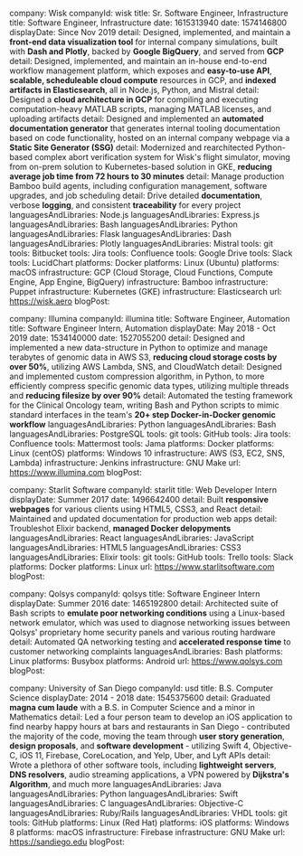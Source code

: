 company: Wisk
companyId: wisk
title: Sr. Software Engineer, Infrastructure
title: Software Engineer, Infrastructure
date: 1615313940
date: 1574146800
displayDate: Since Nov 2019
detail: Designed, implemented, and maintain a **front-end data visualization tool** for internal company simulations,  built with **Dash and Plotly**, backed by **Google BigQuery**, and served from **GCP**
detail: Designed, implemented, and maintain an in-house end-to-end workflow management platform, which exposes and **easy-to-use API**, **scalable, scheduleable cloud compute** resources in GCP, and **indexed artifacts in Elasticsearch**, all in Node.js, Python, and Mistral
detail: Designed a **cloud architecture in GCP** for compiling and executing computation-heavy MATLAB scripts, managing MATLAB licenses, and uploading artifacts
detail: Designed and implemented an **automated documentation generator** that generates internal tooling documentation based on code functionality, hosted on an internal company webpage via a **Static Site Generator (SSG)**
detail: Modernized and rearchitected Python-based complex abort verification system for Wisk's flight simulator, moving from on-prem solution to Kubernetes-based solution in GKE, **reducing average job time from 72 hours to 30 minutes**
detail: Manage production Bamboo build agents, including configuration management, software upgrades, and job scheduling
detail: Drive detailed **documentation**, verbose **logging**, and consistent **traceability** for every project
languagesAndLibraries: Node.js
languagesAndLibraries: Express.js
languagesAndLibraries: Bash
languagesAndLibraries: Python
languagesAndLibraries: Flask
languagesAndLibraries: Dash
languagesAndLibraries: Plotly
languagesAndLibraries: Mistral
tools: git
tools: Bitbucket
tools: Jira
tools: Confluence
tools: Google Drive
tools: Slack
tools: LucidChart
platforms: Docker
platforms: Linux (Ubuntu)
platforms: macOS
infrastructure: GCP (Cloud Storage, Cloud Functions, Compute Engine, App Engine, BigQuery)
infrastructure: Bamboo
infrastructure: Puppet
infrastructure: Kubernetes (GKE)
infrastructure: Elasticsearch
url: https://wisk.aero
blogPost:

company: Illumina
companyId: illumina
title: Software Engineer, Automation
title: Software Engineer Intern, Automation
displayDate: May 2018 - Oct 2019
date: 1534140000
date: 1527055200
detail: Designed and implemented a new data-structure in Python to optimize and manage terabytes of genomic data in AWS S3, **reducing cloud storage costs by over 50%**, utilizing AWS Lambda, SNS, and CloudWatch
detail: Designed and implemented custom compression algorithm, in Python, to more efficiently compress specific genomic data types, utilizing multiple threads and **reducing filesize by over 90%**
detail: Automated the testing framework for the Clinical Oncology team, writing Bash and Python scripts to mimic standard interfaces in the team's **20+ step Docker-in-Docker genomic workflow**
languagesAndLibraries: Python
languagesAndLibraries: Bash
languagesAndLibraries: PostgreSQL
tools: git
tools: GitHub
tools: Jira
tools: Confluence
tools: Mattermost
tools: Jama
platforms: Docker
platforms: Linux (centOS)
platforms: Windows 10
infrastructure: AWS (S3, EC2, SNS, Lambda)
infrastructure: Jenkins
infrastructure: GNU Make
url: https://www.illumina.com
blogPost:

company: Starlit Software
companyId: starlit
title: Web Developer Intern
displayDate: Summer 2017
date: 1496642400
detail: Built **responsive webpages** for various clients using HTML5, CSS3, and React
detail: Maintained and updated documentation for production web apps
detail: Troubleshot Elixir backend, **managed Docker delopyments**
languagesAndLibraries: React
languagesAndLibraries: JavaScript
languagesAndLibraries: HTML5
languagesAndLibraries: CSS3
languagesAndLibraries: Elixir
tools: git
tools: GitHub
tools: Trello
tools: Slack
platforms: Docker
platforms: Linux
url: https://www.starlitsoftware.com
blogPost:

company: Qolsys
companyId: qolsys
title: Software Engineer Intern
displayDate: Summer 2016
date: 1465192800
detail: Architected suite of Bash scripts to **emulate poor networking conditions** using a Linux-based network emulator, which was used to diagnose networking issues between Qolsys' proprietary home security panels and various routing hardware
detail: Automated QA networking testing and **accelerated response time** to customer networking complaints
languagesAndLibraries: Bash
platforms: Linux
platforms: Busybox
platforms: Android
url: https://www.qolsys.com
blogPost:

company: University of San Diego
companyId: usd
title: B.S. Computer Science
displayDate: 2014 - 2018
date: 1545375600
detail: Graduated **magna cum laude** with a B.S. in Computer Science and a minor in Mathematics
detail: Led a four person team to develop an iOS application to find nearby happy hours at bars and restaurants in San Diego - contributed the majority of the code, moving the team through **user story generation**, **design proposals**, and **software development** - utilizing Swift 4, Objective-C, iOS 11, Firebase, CoreLocation, and Yelp, Uber, and Lyft APIs
detail: Wrote a plethora of other software tools, including **lightweight servers**, **DNS resolvers**, audio streaming applications, a VPN powered by **Dijkstra's Algorithm**, and much more
languagesAndLibraries: Java
languagesAndLibraries: Python
languagesAndLibraries: Swift
languagesAndLibraries: C
languagesAndLibraries: Objective-C
languagesAndLibraries: Ruby/Rails
languagesAndLibraries: VHDL
tools: git
tools: GitHub
platforms: Linux (Red Hat)
platforms: iOS
platforms: Windows 8
platforms: macOS
infrastructure: Firebase
infrastructure: GNU Make
url: https://sandiego.edu
blogPost:
